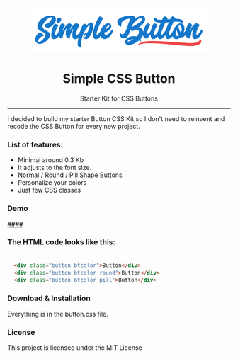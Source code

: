<p align="center"><img src="Simple-Button.png" /></p>

<h1 align="center"> Simple CSS Button </h1>

<p align="center"> Starter Kit for CSS Buttons</p>

<hr/>

<p> I decided to build my starter Button CSS Kit so I don't need to reinvent and recode the CSS Button for every new project.
 </p>

<h3> List of features: </h3>

<ul>
  <li>Minimal around 0.3 Kb</li>
  <li>It adjusts to the font size.</li>
  <li>Normal / Round / Pill Shape Buttons</li>
  <li>Personalize your colors</li>
  <li>Just few CSS classes</li>
</ul>

<h3> Demo </h3>

<a href="#">####  </a>


<h3> The HTML code looks like this: </h3>

```html

  <div class="button btcolor">Button</div>
  <div class="button btcolor round">Button</div>
  <div class="button btcolor pill">Button</div>

```

<h3> Download & Installation </h3>

Everything is in the button.css file.

<h3>License</h3>

This project is licensed under the MIT License
